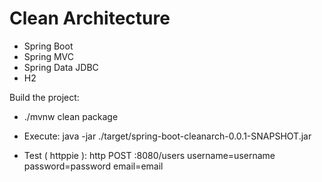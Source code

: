 # Clean Architecture

- Spring Boot
- Spring MVC
- Spring Data JDBC
- H2

Build the project:
- ./mvnw clean package

- Execute:
java -jar ./target/spring-boot-cleanarch-0.0.1-SNAPSHOT.jar

- Test ( httppie ):
http POST :8080/users username=username password=password email=email
